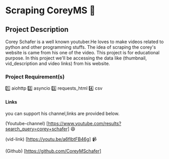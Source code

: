 # Scraping CoreyMS 🔪

## Project Description

Corey Schafer is a well known youtuber.He loves to make  videos related to python and other programming stuffs. The idea of scraping the corey's website is came from his one of the video.
This project is for educational purpose. In this project we'll be accessing the data like (thumbnail, vid_description and video links) from his website.


### Project Requirement(s)

1️⃣ aiohttp
2️⃣ asyncio
3️⃣ requests_html
4️⃣ csv
 

#### Links
you can support his channel,links are provided below.

(Youtube-channel) [https://www.youtube.com/results?search_query=corey+schafer] 😄

(vid-link) [https://youtu.be/a6fIbtFB46g] 📹

(Github) [https://github.com/CoreyMSchafer]